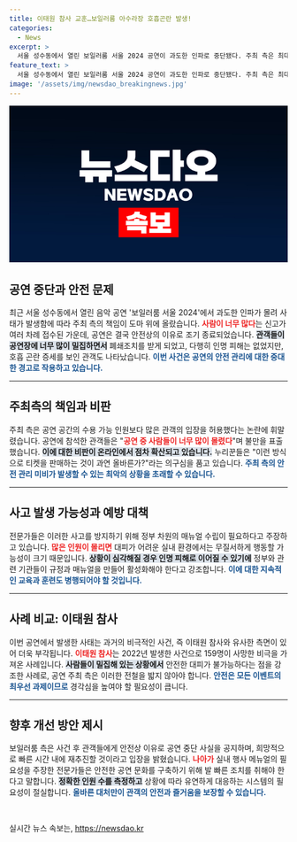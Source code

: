 ```yaml
---
title: 이태원 참사 교훈…보일러룸 아수라장 호흡곤란 발생!
categories:
  - News
excerpt: >
  서울 성수동에서 열린 보일러룸 서울 2024 공연이 과도한 인파로 중단됐다. 주최 측은 최대 수용 인원을 초과해 티켓을 판매한 의혹을 받고 있으며, 관객들은 안전과 관리 부재에 대한 불만을 쏟아내고 있다. 인명 피해는 없었지만 호흡 곤란 증세를 호소한 관객들이 있어, 실내 행사 안전 매뉴얼 필요성이 제기되고 있다.
feature_text: >
  서울 성수동에서 열린 보일러룸 서울 2024 공연이 과도한 인파로 중단됐다. 주최 측은 최대 수용 인원을 초과해 티켓을 판매한 의혹을 받고 있으며, 관객들은 안전과 관리 부재에 대한 불만을 쏟아내고 있다. 인명 피해는 없었지만 호흡 곤란 증세를 호소한 관객들이 있어, 실내 행사 안전 매뉴얼 필요성이 제기되고 있다.
image: '/assets/img/newsdao_breakingnews.jpg'
---
```


<p><img src="/assets/img/newsdao_breakingnews.jpg" alt="ranknews 속보" /></p>

<h2 data-ke-size="size26">공연 중단과 안전 문제</h2>

<p data-ke-size="size16">최근 서울 성수동에서 열린 음악 공연 '보일러룸 서울 2024'에서 과도한 인파가 몰려 사태가 발생함에 따라 주최 측의 책임이 도마 위에 올랐습니다. <b><span style="color: #ee2323;">사람이 너무 많다</span></b>는 신고가 여러 차례 접수된 가운데, 공연은 결국 안전상의 이유로 조기 종료되었습니다. <b><span style="background-color: #21538527;">관객들이 공연장에 너무 많이 밀집하면서</span></b> 폐쇄조치를 받게 되었고, 다행히 인명 피해는 없었지만, 호흡 곤란 증세를 보인 관객도 나타났습니다. <b><span style="color: #1a5490;">이번 사건은 공연의 안전 관리에 대한 중대한 경고로 작용하고 있습니다.</span></b></p>

<hr>

<h2 data-ke-size="size26">주최측의 책임과 비판</h2>

<p data-ke-size="size16">주최 측은 공연 공간의 수용 가능 인원보다 많은 관객의 입장을 허용했다는 논란에 휘말렸습니다. 공연에 참석한 관객들은 "<b><span style="color: #ee2323;">공연 중 사람들이 너무 많이 몰렸다</span></b>"며 불만을 표출했습니다. <b><span style="background-color: #21538527;">이에 대한 비판이 온라인에서 점차 확산되고 있습니다.</span></b> 누리꾼들은 "이런 방식으로 티켓을 판매하는 것이 과연 올바른가?"라는 의구심을 품고 있습니다. <b><span style="color: #1a5490;">주최 측의 안전 관리 미비가 발생할 수 있는 최악의 상황을 초래할 수 있습니다.</span></b></p>

<hr>

<h2 data-ke-size="size26">사고 발생 가능성과 예방 대책</h2>

<p data-ke-size="size16">전문가들은 이러한 사고를 방지하기 위해 정부 차원의 매뉴얼 수립이 필요하다고 주장하고 있습니다. <b><span style="color: #ee2323;"> 많은 인원이 몰리면</span></b> 대피가 어려운 실내 환경에서는 무질서하게 행동할 가능성이 크기 때문입니다. <b><span style="background-color: #21538527;">상황이 심각해질 경우 인명 피해로 이어질 수 있기에</span></b> 정부와 관련 기관들이 규정과 매뉴얼을 만들어 활성화해야 한다고 강조합니다. <b><span style="color: #1a5490;">이에 대한 지속적인 교육과 훈련도 병행되어야 할 것입니다.</span></b></p>

<hr>

<h2 data-ke-size="size26">사례 비교: 이태원 참사</h2>

<p data-ke-size="size16">이번 공연에서 발생한 사태는 과거의 비극적인 사건, 즉 이태원 참사와 유사한 측면이 있어 더욱 부각됩니다. <b><span style="color: #ee2323;">이태원 참사</span></b>는 2022년 발생한 사건으로 159명이 사망한 비극을 가져온 사례입니다. <b><span style="background-color: #21538527;">사람들이 밀집해 있는 상황에서</span></b> 안전한 대피가 불가능하다는 점을 강조한 사례로, 공연 주최 측은 이러한 전철을 밟지 않아야 합니다. <b><span style="color: #1a5490;">안전은 모든 이벤트의 최우선 과제이므로</span></b> 경각심을 높여야 할 필요성이 큽니다.</p>

<hr>

<h2 data-ke-size="size26">향후 개선 방안 제시</h2>

<p data-ke-size="size16">보일러룸 측은 사건 후 관객들에게 안전상 이유로 공연 중단 사실을 공지하며, 희망적으로 빠른 시간 내에 재추진할 것이라고 입장을 밝혔습니다. <b><span style="color: #ee2323;">나아가</span></b> 실내 행사 메뉴얼의 필요성을 주장한 전문가들은 안전한 공연 문화를 구축하기 위해 발 빠른 조치를 취해야 한다고 말합니다. <b><span style="background-color: #21538527;">정확한 인원 수를 측정하고</span></b> 상황에 따라 유연하게 대응하는 시스템의 필요성이 절실합니다. <b><span style="color: #1a5490;">올바른 대처만이 관객의 안전과 즐거움을 보장할 수 있습니다.</span></b></p>

<p data-ke-size="size16">&nbsp;</p>
실시간 뉴스 속보는, <a href="https://newsdao.kr" rel="dofollow">https://newsdao.kr</a>


